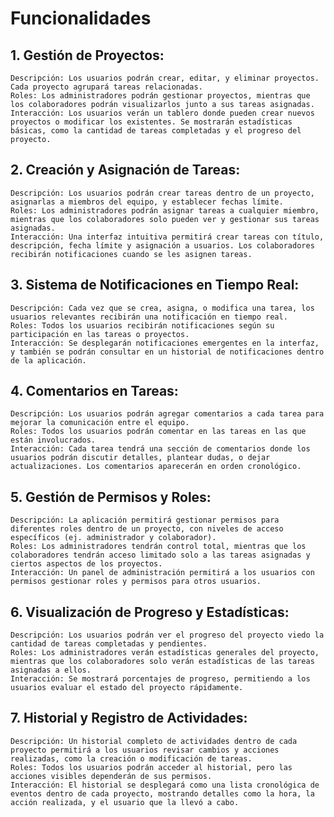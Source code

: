 # Funcionalidades

## 1. Gestión de Proyectos:

    Descripción: Los usuarios podrán crear, editar, y eliminar proyectos. Cada proyecto agrupará tareas relacionadas.
    Roles: Los administradores podrán gestionar proyectos, mientras que los colaboradores podrán visualizarlos junto a sus tareas asignadas.
    Interacción: Los usuarios verán un tablero donde pueden crear nuevos proyectos o modificar los existentes. Se mostrarán estadísticas básicas, como la cantidad de tareas completadas y el progreso del proyecto.

## 2. Creación y Asignación de Tareas:

    Descripción: Los usuarios podrán crear tareas dentro de un proyecto, asignarlas a miembros del equipo, y establecer fechas límite.
    Roles: Los administradores podrán asignar tareas a cualquier miembro, mientras que los colaboradores solo pueden ver y gestionar sus tareas asignadas.
    Interacción: Una interfaz intuitiva permitirá crear tareas con título, descripción, fecha límite y asignación a usuarios. Los colaboradores recibirán notificaciones cuando se les asignen tareas.

## 3. Sistema de Notificaciones en Tiempo Real:

    Descripción: Cada vez que se crea, asigna, o modifica una tarea, los usuarios relevantes recibirán una notificación en tiempo real.
    Roles: Todos los usuarios recibirán notificaciones según su participación en las tareas o proyectos.
    Interacción: Se desplegarán notificaciones emergentes en la interfaz, y también se podrán consultar en un historial de notificaciones dentro de la aplicación.

## 4. Comentarios en Tareas:

    Descripción: Los usuarios podrán agregar comentarios a cada tarea para mejorar la comunicación entre el equipo.
    Roles: Todos los usuarios podrán comentar en las tareas en las que están involucrados.
    Interacción: Cada tarea tendrá una sección de comentarios donde los usuarios podrán discutir detalles, plantear dudas, o dejar actualizaciones. Los comentarios aparecerán en orden cronológico.

## 5. Gestión de Permisos y Roles:

    Descripción: La aplicación permitirá gestionar permisos para diferentes roles dentro de un proyecto, con niveles de acceso específicos (ej. administrador y colaborador).
    Roles: Los administradores tendrán control total, mientras que los colaboradores tendrán acceso limitado solo a las tareas asignadas y ciertos aspectos de los proyectos.
    Interacción: Un panel de administración permitirá a los usuarios con permisos gestionar roles y permisos para otros usuarios.

## 6. Visualización de Progreso y Estadísticas:

    Descripción: Los usuarios podrán ver el progreso del proyecto viedo la cantidad de tareas completadas y pendientes.
    Roles: Los administradores verán estadísticas generales del proyecto, mientras que los colaboradores solo verán estadísticas de las tareas asignadas a ellos.
    Interacción: Se mostrará porcentajes de progreso, permitiendo a los usuarios evaluar el estado del proyecto rápidamente.

## 7. Historial y Registro de Actividades:

    Descripción: Un historial completo de actividades dentro de cada proyecto permitirá a los usuarios revisar cambios y acciones realizadas, como la creación o modificación de tareas.
    Roles: Todos los usuarios podrán acceder al historial, pero las acciones visibles dependerán de sus permisos.
    Interacción: El historial se desplegará como una lista cronológica de eventos dentro de cada proyecto, mostrando detalles como la hora, la acción realizada, y el usuario que la llevó a cabo.
